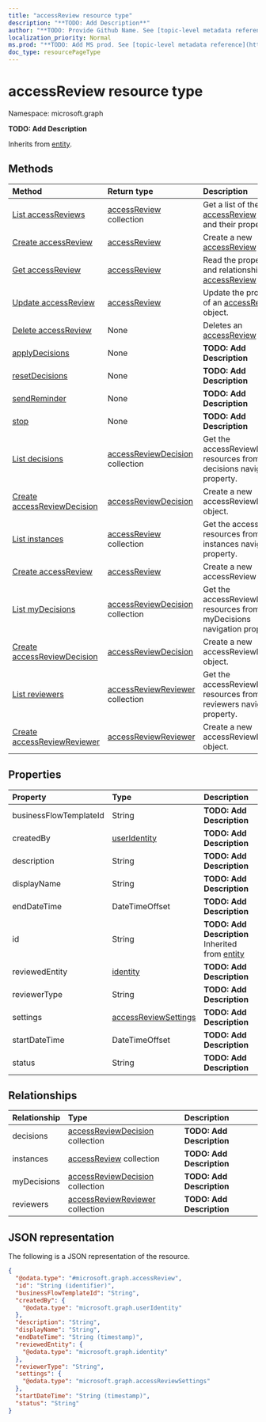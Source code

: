 ```yaml
---
title: "accessReview resource type"
description: "**TODO: Add Description**"
author: "**TODO: Provide Github Name. See [topic-level metadata reference](https://msgo.azurewebsites.net/add/document/guidelines/metadata.html#topic-level-metadata)**"
localization_priority: Normal
ms.prod: "**TODO: Add MS prod. See [topic-level metadata reference](https://msgo.azurewebsites.net/add/document/guidelines/metadata.html#topic-level-metadata)**"
doc_type: resourcePageType
---
```


# accessReview resource type

Namespace: microsoft.graph



**TODO: Add Description**


Inherits from [entity](../resources/entity.md).

## Methods
|Method|Return type|Description|
|:---|:---|:---|
|[List accessReviews](../api/accessreview-list.md)|[accessReview](../resources/accessreview.md) collection|Get a list of the [accessReview](../resources/accessreview.md) objects and their properties.|
|[Create accessReview](../api/accessreview-post-accessreviews.md)|[accessReview](../resources/accessreview.md)|Create a new [accessReview](../resources/accessreview.md) object.|
|[Get accessReview](../api/accessreview-get.md)|[accessReview](../resources/accessreview.md)|Read the properties and relationships of an [accessReview](../resources/accessreview.md) object.|
|[Update accessReview](../api/accessreview-update.md)|[accessReview](../resources/accessreview.md)|Update the properties of an [accessReview](../resources/accessreview.md) object.|
|[Delete accessReview](../api/accessreview-delete.md)|None|Deletes an [accessReview](../resources/accessreview.md) object.|
|[applyDecisions](../api/accessreview-applydecisions.md)|None|**TODO: Add Description**|
|[resetDecisions](../api/accessreview-resetdecisions.md)|None|**TODO: Add Description**|
|[sendReminder](../api/accessreview-sendreminder.md)|None|**TODO: Add Description**|
|[stop](../api/accessreview-stop.md)|None|**TODO: Add Description**|
|[List decisions](../api/accessreview-list-decisions.md)|[accessReviewDecision](../resources/accessreviewdecision.md) collection|Get the accessReviewDecision resources from the decisions navigation property.|
|[Create accessReviewDecision](../api/accessreview-post-decisions.md)|[accessReviewDecision](../resources/accessreviewdecision.md)|Create a new accessReviewDecision object.|
|[List instances](../api/accessreview-list-instances.md)|[accessReview](../resources/accessreview.md) collection|Get the accessReview resources from the instances navigation property.|
|[Create accessReview](../api/accessreview-post-instances.md)|[accessReview](../resources/accessreview.md)|Create a new accessReview object.|
|[List myDecisions](../api/accessreview-list-mydecisions.md)|[accessReviewDecision](../resources/accessreviewdecision.md) collection|Get the accessReviewDecision resources from the myDecisions navigation property.|
|[Create accessReviewDecision](../api/accessreview-post-mydecisions.md)|[accessReviewDecision](../resources/accessreviewdecision.md)|Create a new accessReviewDecision object.|
|[List reviewers](../api/accessreview-list-reviewers.md)|[accessReviewReviewer](../resources/accessreviewreviewer.md) collection|Get the accessReviewReviewer resources from the reviewers navigation property.|
|[Create accessReviewReviewer](../api/accessreview-post-reviewers.md)|[accessReviewReviewer](../resources/accessreviewreviewer.md)|Create a new accessReviewReviewer object.|

## Properties
|Property|Type|Description|
|:---|:---|:---|
|businessFlowTemplateId|String|**TODO: Add Description**|
|createdBy|[userIdentity](../resources/useridentity.md)|**TODO: Add Description**|
|description|String|**TODO: Add Description**|
|displayName|String|**TODO: Add Description**|
|endDateTime|DateTimeOffset|**TODO: Add Description**|
|id|String|**TODO: Add Description** Inherited from [entity](../resources/entity.md)|
|reviewedEntity|[identity](../resources/identity.md)|**TODO: Add Description**|
|reviewerType|String|**TODO: Add Description**|
|settings|[accessReviewSettings](../resources/accessreviewsettings.md)|**TODO: Add Description**|
|startDateTime|DateTimeOffset|**TODO: Add Description**|
|status|String|**TODO: Add Description**|

## Relationships
|Relationship|Type|Description|
|:---|:---|:---|
|decisions|[accessReviewDecision](../resources/accessreviewdecision.md) collection|**TODO: Add Description**|
|instances|[accessReview](../resources/accessreview.md) collection|**TODO: Add Description**|
|myDecisions|[accessReviewDecision](../resources/accessreviewdecision.md) collection|**TODO: Add Description**|
|reviewers|[accessReviewReviewer](../resources/accessreviewreviewer.md) collection|**TODO: Add Description**|

## JSON representation
The following is a JSON representation of the resource.
<!-- {
  "blockType": "resource",
  "keyProperty": "id",
  "@odata.type": "microsoft.graph.accessReview",
  "baseType": "microsoft.graph.entity",
  "openType": false
}
-->
``` json
{
  "@odata.type": "#microsoft.graph.accessReview",
  "id": "String (identifier)",
  "businessFlowTemplateId": "String",
  "createdBy": {
    "@odata.type": "microsoft.graph.userIdentity"
  },
  "description": "String",
  "displayName": "String",
  "endDateTime": "String (timestamp)",
  "reviewedEntity": {
    "@odata.type": "microsoft.graph.identity"
  },
  "reviewerType": "String",
  "settings": {
    "@odata.type": "microsoft.graph.accessReviewSettings"
  },
  "startDateTime": "String (timestamp)",
  "status": "String"
}
```

